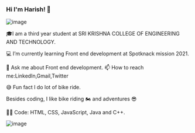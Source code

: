 ### Hi I'm Harish! 👋

   ![image](https://user-images.githubusercontent.com/90905707/136920569-b01952e0-1818-4fff-beec-e7c48d8bfb72.png)
 
🎓I am a third year student at  SRI KRISHNA COLLEGE OF ENGINEERING AND TECHNOLOGY.

💻 I’m currently learning Front end development at Spotknack mission 2021.

💬 Ask me about Front end development.
                                                                                                                                                                                   📫 How to reach me:LinkedIn,Gmail,Twitter

😅 Fun fact I do lot of bike ride.

Besides coding, I like bike riding 🏍 and adventures 😎

👩‍💻 Code: HTML, CSS, JavaScript, Java and C++.


![image](https://user-images.githubusercontent.com/90905707/136917877-1e17a872-2489-460a-8478-d1156241e2ff.png)
